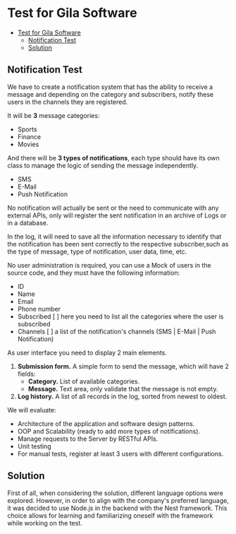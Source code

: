 # Test for Gila Software

<!-- TOC -->
* [Test for Gila Software](#test-for-gila-software)
  * [Notification Test](#notification-test)
  * [Solution](#solution)
<!-- TOC -->

## Notification Test

We have to create a notification system that has the ability to receive a message and depending on
the category and subscribers, notify these users in the channels they are registered.

It will be **3** message categories:

* Sports
* Finance
* Movies

And there will be **3 types of notifications**, each type should have its own class to manage the logic of
sending the message independently.

* SMS
* E-Mail
* Push Notification

No notification will actually be sent or the need to communicate with any external APIs, only will
register the sent notification in an archive of Logs or in a database.

In the log, it will need to save all the information necessary to identify that the notification has been
sent correctly to the respective subscriber,such as the type of message, type of notification, user data,
time, etc.

No user administration is required, you can use a Mock of users in the source code, and they must
have the following information:

* ID
* Name
* Email
* Phone number
* Subscribed [ ] here you need to list all the categories where the user is subscribed
* Channels [ ] a list of the notification's channels (SMS | E-Mail | Push Notification)

As user interface you need to display 2 main elements.

1. **Submission form.** A simple form to send the message, which will have 2 fields:
   * **Category.** List of available categories.
   * **Message.** Text area, only validate that the message is not empty.
2. **Log history.** A list of all records in the log, sorted from newest to oldest.

We will evaluate:
* Architecture of the application and software design patterns.
* OOP and Scalability (ready to add more types of notifications). 
* Manage requests to the Server by RESTful APIs. 
* Unit testing 
* For manual tests, register at least 3 users with different configurations.

## Solution

First of all, when considering the solution, different language options were explored. However, in order to align with the company's preferred language, it was decided to use Node.js in the backend with the Nest framework. This choice allows for learning and familiarizing oneself with the framework while working on the test.

